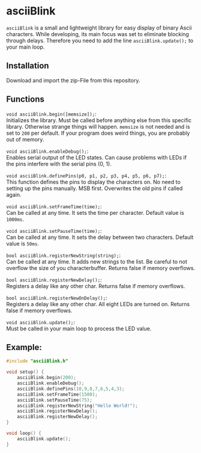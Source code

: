 # asciiBlink

`asciiBlink` is a small and lightweight library for easy display of binary Ascii characters. While developing, its main focus was set to eliminate blocking through delays. Therefore you need to add the line `asciiBlink.update();` to your main loop.

## Installation
Download and import the zip-File from this repository.

## Functions
`void asciiBlink.begin([memsize]);`:<br>
Initializes the library. Must be called before anything else from this specific library. Otherwise strange things will happen. `memsize` is not needed and is set to `200` per default. If your program does weird things, you are probably out of memory.

`void asciiBlink.enableDebug();`:<br>
Enables serial output of the LED states. Can cause problems with LEDs if the pins interfere with the serial pins (0, 1).

`void asciiBlink.definePins(p0, p1, p2, p3, p4, p5, p6, p7);`:<br>
This function defines the pins to display the characters on. No need to setting up the pins manually. MSB first. Overwrites the old pins if called again.

`void asciiBlink.setFrameTime(time);`:<br>
Can be called at any time. It sets the time per character. Default value is `1000ms`.

`void asciiBlink.setPauseTime(time);`:<br>
Can be called at any time. It sets the delay between two characters. Default value is `50ms`.

`bool asciiBlink.registerNewString(string);`:<br>
Can be called at any time. It adds new strings to the list. Be careful to not overflow the size of you characterbuffer. Returns false if memory overflows.

`bool asciiBlink.registerNewDelay();`:<br>
Registers a delay like any other char. Returns false if memory overflows.

`bool asciiBlink.registerNewOnDelay();`:<br>
Registers a delay like any other char. All eight LEDs are turned on. Returns false if memory overflows.

`void asciiBlink.update();`:<br>
Must be called in your main loop to process the LED value.

## Example:

```cpp
#include "asciiBlink.h"

void setup() {
    asciiBlink.begin(200);
    asciiBlink.enableDebug();
    asciiBlink.definePins(10,9,8,7,6,5,4,3);
    asciiBlink.setFrameTime(1500);
    asciiBlink.setPauseTime(75);
    asciiBlink.registerNewString("Hello World!");
    asciiBlink.registerNewDelay();
    asciiBlink.registerNewDelay();
}

void loop() {
    asciiBlink.update();
}
```

